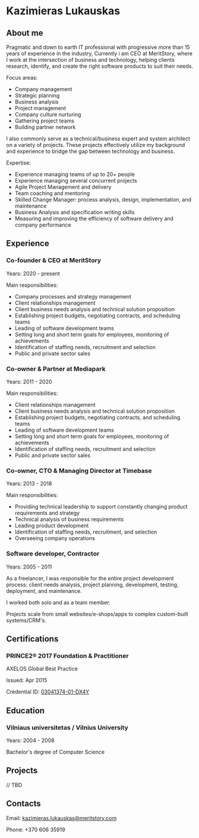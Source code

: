 # Kazimieras Lukauskas



## About me

Pragmatic and down to earth IT professional with progressive more than 15 years of experience in the industry, Currently i am CEO at MeritStory, where I work at the intersection of business and technology, helping clients research, identify, and create the right software products to suit their needs.

Focus areas:
- Company management
- Strategic planning
- Business analysis
- Project management
- Company culture nurturing
- Gathering project teams
- Building partner network

I also commonly serve as a technical/business expert and system architect on a variety of projects. These projects effectively utilize my background and experience to bridge the gap between technology and business.

Expertise:
- Experience managing teams of up to 20+ people
- Experience managing several concurrent projects
- Agile Project Management and delivery
- Team coaching and mentoring
- Skilled Change Manager: process analysis, design, implementation, and maintenance
- Business Analysis and specification writing skills
- Measuring and improving the efficiency of software delivery and company performance



## Experience

### Co-founder & CEO at MeritStory

Years: 2020 - present

Main responsibilities:

- Company processes and strategy management
- Client relationships management
- Client business needs analysis and technical solution proposition
- Establishing project budgets, negotiating contracts, and scheduling teams
- Leading of software development teams
- Setting long and short term goals for employees, monitoring of achievements
- Identification of staffing needs, recruitment and selection
- Public and private sector sales


### Co-owner & Partner at Mediapark

Years: 2011 - 2020

Main responsibilities:

- Client relationships management
- Client business needs analysis and technical solution proposition
- Establishing project budgets, negotiating contracts, and scheduling teams
- Leading of software development teams
- Setting long and short term goals for employees, monitoring of achievements
- Identification of staffing needs, recruitment and selection
- Public and private sector sales


### Co-owner, CTO & Managing Director at Timebase

Years: 2013 - 2018

Main responsibilities:

- Providing technical leadership to support constantly changing product requirements and strategy
- Technical analysis of business requirements
- Leading product development
- Identification of staffing needs, recruitment, and selection
- Overseeing company operations


### Software developer, Contractor

Years: 2005 - 2011

As a freelancer, I was responsible for the entire project development process: client needs analysis, project planning, development, testing, deployment, and maintenance.

I worked both solo and as a team member.

Projects scale from small websites/e-shops/apps to complex custom-built systems/CRM's.



## Certifications

### PRINCE2® 2017 Foundation & Practitioner

AXELOS Global Best Practice

Issued: Apr 2015

Credential ID: [03041374-01-DX4Y](https://drive.google.com/file/d/1QvKjg36DZqBF6Q6Jto7_YFd0ckd51VL0/view?usp=sharing)



## Education

### Vilniaus universitetas / Vilnius University

Years: 2004 - 2008

Bachelor's degree of Computer Science



## Projects

// TBD



## Contacts

Email: kazimieras.lukauskas@meritstory.com

Phone: +370 606 35919
